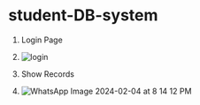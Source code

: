 ﻿# student-DB-system
1. Login Page
2. ![login](https://github.com/adityasharma8210/student-DB-system/assets/108591548/1efff922-f4a2-4055-8526-77af12c06ad3)

3. Show Records
4. ![WhatsApp Image 2024-02-04 at 8 14 12 PM](https://github.com/adityasharma8210/student-DB-system/assets/108591548/4da7b1e4-115c-4b63-b689-59264357785e)
